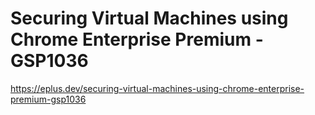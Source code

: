 # Securing Virtual Machines using Chrome Enterprise Premium - GSP1036

<https://eplus.dev/securing-virtual-machines-using-chrome-enterprise-premium-gsp1036>
